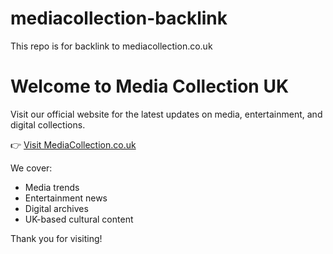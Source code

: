 # mediacollection-backlink
This repo is for backlink to mediacollection.co.uk
# Welcome to Media Collection UK

Visit our official website for the latest updates on media, entertainment, and digital collections.

👉 [Visit MediaCollection.co.uk](https://mediacollection.co.uk)

We cover:
- Media trends
- Entertainment news
- Digital archives
- UK-based cultural content

Thank you for visiting!
